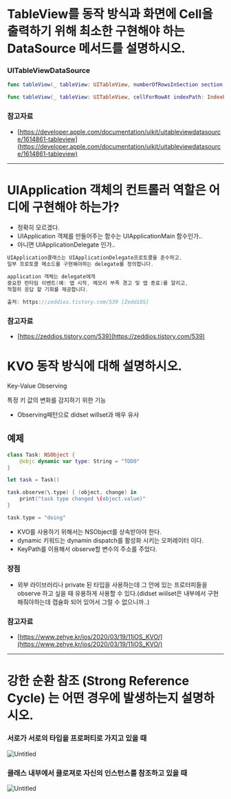 # TableView를 동작 방식과 화면에 Cell을 출력하기 위해 최소한 구현해야 하는 DataSource 메서드를 설명하시오.

### UITableViewDataSource

```swift
func tableView(_ tableView: UITableView, numberOfRowsInSection section: Int) -> Int

func tableView(_ tableView: UITableView, cellForRowAt indexPath: IndexPath) -> UITableViewCell
```

### 참고자료

- [https://developer.apple.com/documentation/uikit/uitableviewdatasource/1614861-tableview](https://developer.apple.com/documentation/uikit/uitableviewdatasource/1614861-tableview)

---

# UIApplication 객체의 컨트롤러 역할은 어디에 구현해야 하는가?

- 정확히 모르겠다.
- UIApplication 객체를 만들어주는 함수는 UIApplicationMain 함수인가..
- 아니면 UIApplicationDelegate 인가..

```swift
UIApplication클래스는 UIApplicationDelegate프로토콜을 준수하고, 
일부 프로토콜 메소드를 구현해야하는 delegate를 정의합니다. 

application 객체는 delegate에게 
중요한 런타임 이벤트(예: 앱 시작, 메모리 부족 경고 및 앱 종료)를 알리고, 
적절히 응답 할 기회를 제공합니다.

출처: https://zeddios.tistory.com/539 [ZeddiOS]
```

### 참고자료

- [https://zeddios.tistory.com/539](https://zeddios.tistory.com/539)

# KVO 동작 방식에 대해 설명하시오.

Key-Value Observing

특정 키 값의 변화를 감지하기 위한 기능

- Observing패턴으로 didset willset과 매우 유사

## 예제

```swift
class Task: NSObject {
	@objc dynamic var type: String = "TODO"
}

let task = Task()

task.observe(\.type) { (object, change) in
	print("task type changed \(object.value)"
}

task.type = "doing"
```

- KVO를 사용하기 위해서는 NSObject를 상속받아야 한다.
- dynamic 키워드는  dynamin dispatch를 활성화 시키는 오퍼레이터 이다.
- KeyPath를 이용해서 observe할 변수의 주소를 주었다.

### 장점

- 외부 라이브러리나 private 된 타입을 사용하는데 그 안에 있는 프로터피들을 observe 하고 싶을 때 유용하게 사용할 수 있다.(didset wiilset은 내부에서 구현해줘야하는데 캡슐화 되어 있어서 그럴 수 없으니까..)

### 참고자료

- [https://www.zehye.kr/ios/2020/03/19/11iOS_KVO/](https://www.zehye.kr/ios/2020/03/19/11iOS_KVO/)

---

# 강한 순환 참조 (Strong Reference Cycle) 는 어떤 경우에 발생하는지 설명하시오.

### 서로가 서로의 타입을 프로퍼티로 가지고 있을 때

![Untitled](https://s3-us-west-2.amazonaws.com/secure.notion-static.com/096223bc-28a9-45a8-bf98-1ce7a34a65e8/Untitled.png)

### 클래스 내부에서 클로져로 자신의 인스턴스를 참조하고 있을 때

![Untitled](https://s3-us-west-2.amazonaws.com/secure.notion-static.com/c7abf648-e0ab-4d72-ad14-0ef260f51159/Untitled.png)
